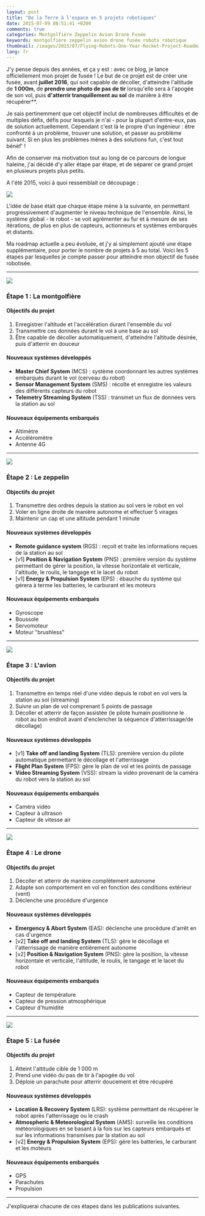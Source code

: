 ```yaml
---
layout: post
title: "De la Terre à l'espace en 5 projets robotiques"
date: 2015-07-09 08:51:41 +0200
comments: true
categories: Montgolfière Zeppelin Avion Drone Fusée
keywords: montgolfière zeppelin avion drone fusée robots robotique
thumbnail: /images/2015/07/Flying-Robots-One-Year-Rocket-Project-Roadmap-by-Arnaud-Lenglet.jpg
lang: fr
---
```


J'y pense depuis des années, et ça y est : avec ce blog, je lance officiellement mon projet de fusée ! Le but de ce projet est de créer une fusée, avant **juillet 2016**, qui soit capable de décoller, d'atteindre l'altitude de **1 000m**, de **prendre une photo de pas de tir** lorsqu'elle sera à l'apogée de son vol, puis **d'atterrir tranquillement au sol** de manière à être récupérer**.

<!--more-->

Je sais pertinemment que cet objectif inclut de nombreuses difficultés et de multiples défis, défis pour lesquels je n'ai - pour la plupart d'entre-eux, pas de solution actuellement. Cependant c'est là le propre d'un ingénieur : être confronté à un problème, trouver une solution, et passer au problème suivant.
Si en plus les problèmes mènes à des solutions fun, c'est tout bénèf' !

Afin de conserver ma motivation tout au long de ce parcours de longue haleine, j'ai décidé d'y aller étape par étape, et de séparer ce grand projet en plusieurs projets plus petits.

A l'été 2015, voici à quoi ressemblait ce découpage :

<p class="image center">
  <img src="/images/2015/07/Flying-Robots-One-Year-Rocket-Project-Roadmap-by-Arnaud-Lenglet.jpg">
</p>

L'idée de base était que chaque étape mène à la suivante, en permettant progressivement d'augmenter le niveau technique de l'ensemble.
Ainsi, le système global - le robot - se voit agrémenter au fur et à mesure de ses itérations, de plus en plus de capteurs, actionneurs et systèmes embarqués et distants.

Ma roadmap actuelle a peu évoluée, et j'y ai simplement ajouté une étape supplémentaire, pour porter le nombre de projets à 5 au total.
Voici les 5 étapes par lesquelles je compte passer pour atteindre mon objectif de fusée robotisée.

---
<p class="image center">
  <img src="/images/home/step-1-black-300x300.png">
</p>

### Étape 1 : La montgolfière

#### Objectifs du projet
1. Enregistrer l'altitude et l'accélération durant l'ensemble du vol
2. Transmettre ces données durant le vol à une base au sol
3. Être capable de décoller automatiquement, d'atteindre l'altitude désirée, puis d'atterrir en douceur

#### Nouveaux systèmes développés
- **Master Chief System** (MCS) : système coordonnant les autres systèmes embarqués durant le vol (cerveau du robot)
- **Sensor Management System** (SMS) : récolte et enregistre les valeurs des différents capteurs du robot
- **Telemetry Streaming System** (TSS) : transmet un flux de données vers la station au sol

#### Nouveaux équipements embarqués
- Altimètre
- Accéléromètre
- Antenne 4G

---
<p class="image center">
  <img src="/images/home/step-2-black-300x300.png">
</p>

### Étape 2 : Le zeppelin

#### Objectifs du projet
1. Transmettre des ordres depuis la station au sol vers le robot en vol
2. Voler en ligne droite de manière autonome et effectuer 5 virages
3. Maintenir un cap et une altitude pendant 1 minute

#### Nouveaux systèmes développés
- **Remote guidance system** (RGS) : reçoit et traite les informations reçues de la station au sol
- [v1] **Position & Navigation System** (PNS) : première version du système permettant de gérer la position, la vitesse horizontale et verticale, l'altitude, le roulis, le tangage et le lacet du robot
- [v1] **Energy & Propulsion System** (EPS) : ébauche du système qui gérera à terme les batteries, le carburant et les moteurs

#### Nouveaux équipements embarqués
- Gyroscope
- Boussole
- Servomoteur
- Moteur "brushless"

---
<p class="image center">
  <img src="/images/home/step-3-black-300x300.png">
</p>

### Étape 3 : L'avion

#### Objectifs du projet
1. Transmettre en temps réel d'une vidéo depuis le robot en vol vers la station au sol (streaming)
2. Suivre un plan de vol comprenant 5 points de passage
3. Décoller et atterrir de façon assistée (le pilote humain positionne le robot au bon endroit avant d'enclencher la séquence d'atterrissage/de décollage)

#### Nouveaux systèmes développés
- [v1] **Take off and landing System** (TLS): première version du pilote automatique permettant le décollage et l'atterrissage
- **Flight Plan System** (FPS): gère le plan de vol et les points de passage
- **Video Streaming System** (VSS): stream la vidéo provenant de la caméra du robot vers la station au sol

#### Nouveaux équipements embarqués
- Caméra vidéo
- Capteur à ultrason
- Capteur de vitesse air

---
<p class="image center">
  <img src="/images/home/step-4-black-300x300.png">
</p>

### Étape 4 : Le drone

#### Objectifs du projet
 1. Décoller et atterrir de manière complètement autonome
 2. Adapte son comportement en vol en fonction des conditions extérieur (vent)
 3. Déclenche une procédure d'urgence

#### Nouveaux systèmes développés
- **Emergency & Abort System** (EAS): déclenche une procédure d'arrêt en cas d'urgence
- [v2] **Take off and landing System** (TLS): gère le décollage et l'atterrissage de manière entièrement autonome
- [v2] **Position & Navigation System** (PNS): gère la position, la vitesse horizontale et verticale, l'altitude, le roulis, le tangage et le lacet du robot

#### Nouveaux équipements embarqués
- Capteur de température
- Capteur de pression atmosphérique
- Capteur d'humidité

---
<p class="image center">
  <img src="/images/home/step-5-black-300x300.png">
</p>

### Étape 5 : La fusée

#### Objectifs du projet
 1. Atteint l'altitude cible de 1 000 m
 2. Prend une vidéo du pas de tir à l'apogée du vol
 3. Déploie un parachute pour atterrir doucement et être récupéré

#### Nouveaux systèmes développés
- **Location & Recovery System** (LRS): système permettant de récupérer le robot après l'atterrissage ou le crash
- **Atmospheric & Meteorological System** (AMS): surveille les conditions météorologiques en se basant à la fois sur les capteurs embarqués et sur les informations transmises par la station au sol
- [v2] **Energy & Propulsion System** (EPS): gère les batteries, le carburant et les moteurs

#### Nouveaux équipements embarqués
- GPS
- Parachutes
- Propulsion

---

J'expliquerai chacune de ces étapes dans les publications suivantes.